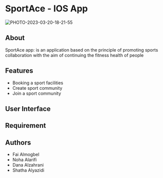 # SportAce - IOS App
![PHOTO-2023-03-20-18-21-55](https://user-images.githubusercontent.com/108211151/228923773-87af6f26-c114-4939-90a8-dd922a81f8df.jpg)

## About
SportAce app: is an application based on the principle of promoting sports collaboration with the aim of continuing the fitness health of people

## Features
- Booking a sport facilities
- Create sport community
- Join a sport community

## User Interface

## Requirement


## Authors
- Fai Almogbel
- Noha Alarifi
- Dana Alzahrani
- Shatha Alyazidi
